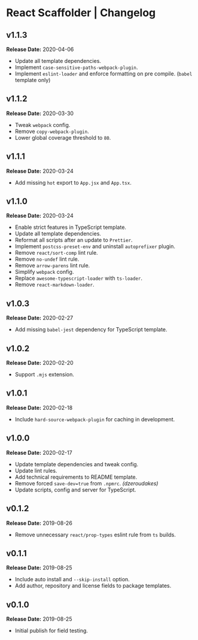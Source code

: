 # React Scaffolder | Changelog

## v1.1.3

**Release Date:** 2020-04-06

* Update all template dependencies.
* Implement `case-sensitive-paths-webpack-plugin`.
* Implement `eslint-loader` and enforce formatting on pre compile. (`babel` template only)

## v1.1.2

**Release Date:** 2020-03-30

* Tweak `webpack` config.
* Remove `copy-webpack-plugin`.
* Lower global coverage threshold to `80`.

## v1.1.1

**Release Date:** 2020-03-24

* Add missing `hot` export to `App.jsx` and `App.tsx`.

## v1.1.0

**Release Date:** 2020-03-24

* Enable strict features in TypeScript template.
* Update all template dependencies.
* Reformat all scripts after an update to `Prettier`.
* Implement `postcss-preset-env` and uninstall `autoprefixer` plugin.
* Remove `react/sort-comp` lint rule.
* Remove `no-undef` lint rule.
* Remove `arrow-parens` lint rule.
* Simplify `webpack` config.
* Replace `awesome-typescript-loader` with `ts-loader`.
* Remove `react-markdown-loader`.

## v1.0.3

**Release Date:** 2020-02-27

* Add missing `babel-jest` dependency for TypeScript template.

## v1.0.2

**Release Date:** 2020-02-20

* Support `.mjs` extension.

## v1.0.1

**Release Date:** 2020-02-18

* Include `hard-source-webpack-plugin` for caching in development.

## v1.0.0

**Release Date:** 2020-02-17

* Update template dependencies and tweak config.
* Update lint rules.
* Add technical requirements to README template.
* Remove forced `save-dev=true` from `.npmrc`. _(dzeroudakes)_
* Update scripts, config and server for TypeScript.

## v0.1.2

**Release Date:** 2019-08-26

* Remove unnecessary `react/prop-types` eslint rule from `ts` builds.

## v0.1.1

**Release Date:** 2019-08-25

* Include auto install and `--skip-install` option.
* Add author, repository and license fields to package templates.

## v0.1.0

**Release Date:** 2019-08-25

* Initial publish for field testing.
